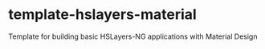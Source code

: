 # template-hslayers-material
Template for building basic HSLayers-NG applications with Material Design
